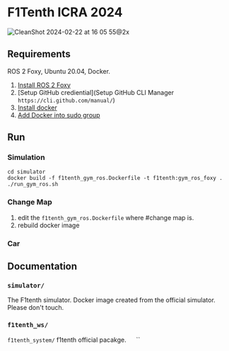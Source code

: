 # F1Tenth ICRA 2024

![CleanShot 2024-02-22 at 16 05 55@2x](https://github.com/NTU-Autonomous-Racing-Team/f1tenth_icra2024/assets/65676392/a6afb82f-6c65-4a38-b296-90daf8975e67)

## Requirements

ROS 2 Foxy, Ubuntu 20.04, Docker.

1. [Install ROS 2 Foxy](https://www.google.com/url?sa=t&rct=j&q=&esrc=s&source=web&cd=&ved=2ahUKEwjV-9Tr4r6EAxVX7TgGHdGDDuwQFnoECBAQAQ&url=https%3A%2F%2Fdocs.ros.org%2Fen%2Ffoxy%2FInstallation.html&usg=AOvVaw3NkQBV1zK8awthVSd0b2X9&opi=89978449)
2. [Setup GitHub crediential](Setup GitHub CLI Manager `https://cli.github.com/manual/`)
3. [Install docker](https://docs.docker.com/engine/install/ubuntu/)
4. [Add Docker into sudo group ](https://docs.docker.com/engine/install/linux-postinstall/)

## Run

### Simulation

```
cd simulator
docker build -f f1tenth_gym_ros.Dockerfile -t f1tenth:gym_ros_foxy .
./run_gym_ros.sh
```

### Change Map

1. edit the `f1tenth_gym_ros.Dockerfile` where #change map is.
2. rebuild docker image

### Car

## Documentation

### `simulator/`

The F1tenth simulator. Docker image created from the official simulator. Please don't touch.

### `f1tenth_ws/`

`f1tenth_system/` f1tenth official pacakge.
` 
`
``
